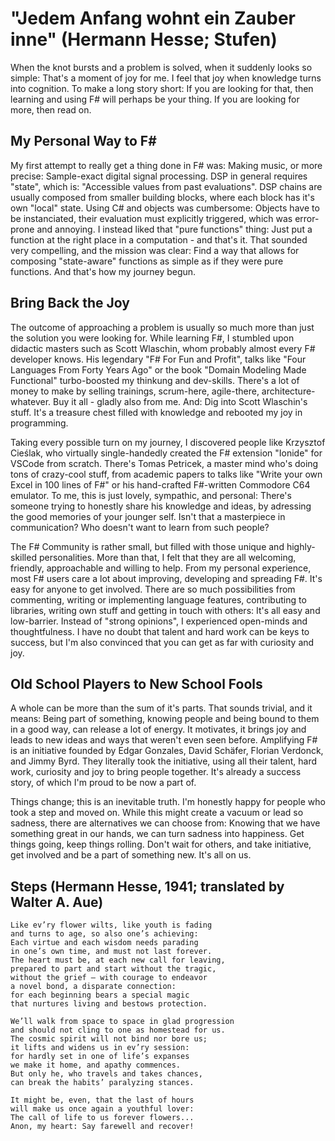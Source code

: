 
"Jedem Anfang wohnt ein Zauber inne" (Hermann Hesse; Stufen)
===

When the knot bursts and a problem is solved, when it suddenly looks so simple: That's a moment of joy for me. I feel that joy when knowledge turns into cognition. To make a long story short: If you are looking for that, then learning and using F# will perhaps be your thing. If you are looking for more, then read on.

My Personal Way to F#
---

My first attempt to really get a thing done in F# was: Making music, or more precise: Sample-exact digital signal processing. DSP in general requires "state", which is: "Accessible values from past evaluations". DSP chains are usually composed from smaller building blocks, where each block has it's own "local" state. Using C# and objects was cumbersome: Objects have to be instanciated, their evaluation must explicitly triggered, which was error-prone and annoying. I instead liked that "pure functions" thing: Just put a function at the right place in a computation - and that's it. That sounded very compelling, and the mission was clear: Find a way that allows for composing "state-aware" functions as simple as if they were pure functions. And that's how my journey begun.

Bring Back the Joy
---

The outcome of approaching a problem is usually so much more than just the solution you were looking for. While learning F#, I stumbled upon didactic masters such as Scott Wlaschin, whom probably almost every F# developer knows. His legendary "F# For Fun and Profit", talks like "Four Languages From Forty Years Ago" or the book "Domain Modeling Made Functional" turbo-boosted my thinkung and dev-skills. There's a lot of money to make by selling trainings, scrum-here, agile-there, architecture-whatever. Buy it all - gladly also from me. And: Dig into Scott Wlaschin's stuff. It's a treasure chest filled with knowledge and rebooted my joy in programming.

Taking every possible turn on my journey, I discovered people like Krzysztof Cieślak, who virtually single-handedly created the F# extension "Ionide" for VSCode from scratch. There's Tomas Petricek, a master mind who's doing tons of crazy-cool stuff, from academic papers to talks like "Write your own Excel in 100 lines of F#" or his hand-crafted F#-written Commodore C64 emulator. To me, this is just lovely, sympathic, and personal: There's someone trying to honestly share his knowledge and ideas, by adressing the good memories of your jounger self. Isn't that a masterpiece in communication? Who doesn't want to learn from such people?

The F# Community is rather small, but filled with those unique and highly-skilled personalities. More than that, I felt that they are all welcoming, friendly, approachable and willing to help. From my personal experience, most F# users care a lot about improving, developing and spreading F#. It's easy for anyone to get involved. There are so much possibilities from commenting, writing or implementing language features, contributing to libraries, writing own stuff and getting in touch with others: It's all easy and low-barrier. Instead of "strong opinions", I experienced open-minds and thoughtfulness. I have no doubt that talent and hard work can be keys to success, but I'm also convinced that you can get as far with curiosity and joy.

Old School Players to New School Fools
---

A whole can be more than the sum of it's parts. That sounds trivial, and it means: Being part of something, knowing people and being bound to them in a good way, can release a lot of energy. It motivates, it brings joy and leads to new ideas and ways that weren't even seen before. Amplifying F# is an initiative founded by Edgar Gonzales, David Schäfer, Florian Verdonck, and Jimmy Byrd. They literally took the initiative, using all their talent, hard work, curiosity and joy to bring people together. It's already a success story, of which I'm proud to be now a part of.

Things change; this is an inevitable truth. I'm honestly happy for people who took a step and moved on. While this might create a vacuum or lead so sadness, there are alternatives we can choose from: Knowing that we have something great in our hands, we can turn sadness into happiness. Get things going, keep things rolling. Don't wait for others, and take initiative, get involved and be a part of something new. It's all on us.

Steps (Hermann Hesse, 1941; translated by Walter A. Aue)
---

```
Like ev’ry flower wilts, like youth is fading
and turns to age, so also one’s achieving:
Each virtue and each wisdom needs parading
in one’s own time, and must not last forever.
The heart must be, at each new call for leaving,
prepared to part and start without the tragic,
without the grief – with courage to endeavor
a novel bond, a disparate connection:
for each beginning bears a special magic
that nurtures living and bestows protection.

We’ll walk from space to space in glad progression
and should not cling to one as homestead for us.
The cosmic spirit will not bind nor bore us;
it lifts and widens us in ev’ry session:
for hardly set in one of life’s expanses
we make it home, and apathy commences.
But only he, who travels and takes chances,
can break the habits’ paralyzing stances.

It might be, even, that the last of hours
will make us once again a youthful lover:
The call of life to us forever flowers...
Anon, my heart: Say farewell and recover!
```